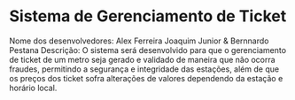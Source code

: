 # Sistema de Gerenciamento de Ticket
Nome dos desenvolvedores: Alex Ferreira Joaquim Junior & Bernnardo Pestana
Descrição: O sistema será desenvolvido para que o gerenciamento de ticket de um metro seja gerado e validado de maneira que não ocorra fraudes, permitindo a segurança e integridade das estações, além de que os preços dos ticket sofra alterações de valores dependendo da estação e horário local.

